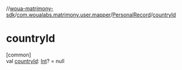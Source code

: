 //[woua-matrimony-sdk](../../../index.md)/[com.woualabs.matrimony.user.mapper](../index.md)/[PersonalRecord](index.md)/[countryId](country-id.md)

# countryId

[common]\
val [countryId](country-id.md): [Int](https://kotlinlang.org/api/latest/jvm/stdlib/kotlin/-int/index.html)? = null

